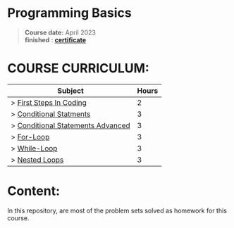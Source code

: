 # Programming Basics 
> **Course date:** April 2023  
> **finished** : [**certificate**](https://softuni.bg/certificates/details/172817/5aec6dfb)

# COURSE CURRICULUM:

| Subject | Hours |
| --- | --- |
| > [First Steps In Coding](https://github.com/pepk0/Programing-Basics/tree/main/first_steps_in_to_coding) | 2 |
| > [Conditional Statments](https://github.com/pepk0/Programing-Basics/tree/main/conditional_statments)   | 3 |
| > [Conditional Statements Advanced](https://github.com/pepk0/Programing-Basics/tree/main/conditional_statments_advanced) | 3 |
| > [For-Loop](https://github.com/pepk0/Programing-Basics/tree/main/for_loops)   | 3 |
| > [While-Loop](https://github.com/pepk0/Programing-Basics/tree/main/while_loops)  | 3 |
| > [Nested Loops](https://github.com/pepk0/Programing-Basics/tree/main/nested_loops)  | 3 |

# Content:   
In this repository, are most of the problem sets solved as homework for
this course.  
